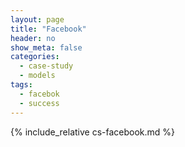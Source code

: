 ```yaml
---
layout: page
title: "Facebook"
header: no
show_meta: false
categories:
  - case-study
  - models
tags:
  - facebok
  - success
---
```


{% include_relative cs-facebook.md %}
